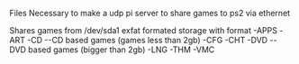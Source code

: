 Files Necessary to make a udp pi server to share games to ps2 via ethernet

Shares games from /dev/sda1 exfat formated storage with format 
-APPS
-ART
-CD
--CD based games (games less than 2gb)
-CFG
-CHT
-DVD
--DVD based games (bigger than 2gb)
-LNG
-THM
-VMC
